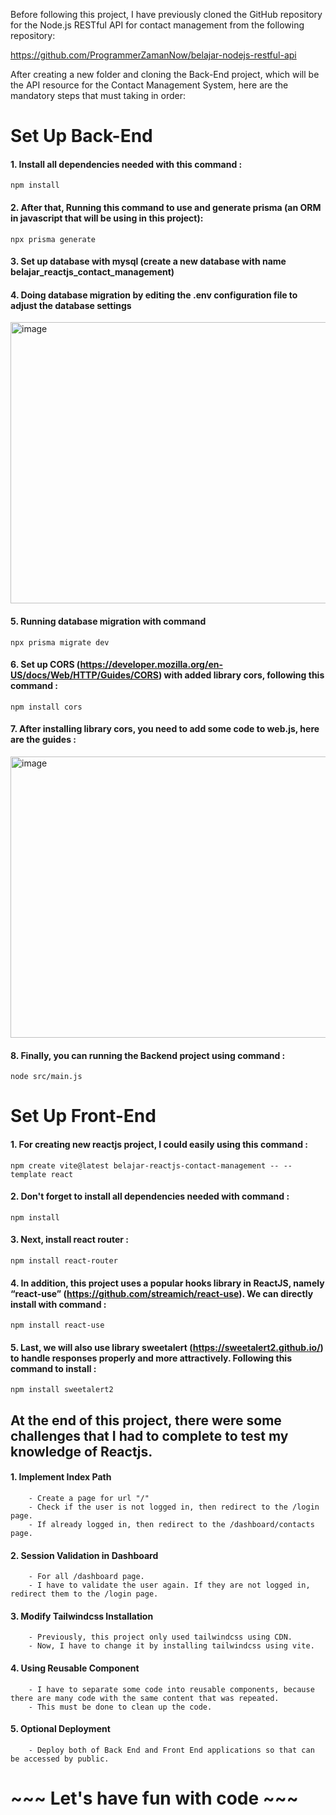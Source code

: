 Before following this project, I have previously cloned the GitHub repository for the Node.js RESTful API for contact management from the following repository:

https://github.com/ProgrammerZamanNow/belajar-nodejs-restful-api

After creating a new folder and cloning the Back-End project, which will be the API resource for the Contact Management System, here are the mandatory steps that must taking in order:
# Set Up Back-End
 #### 1. Install all dependencies needed with this command :
    npm install
 #### 2. After that, Running this command to use and generate prisma (an ORM in javascript that will be using in this project):
    npx prisma generate
 #### 3. Set up database with mysql (create a new database with name belajar_reactjs_contact_management)
 #### 4. Doing database migration by editing the .env configuration file to adjust the database settings
 <img width="700" height="450" alt="image" src="https://github.com/user-attachments/assets/6150a8f4-3869-4898-a0c2-f6d035e58351" />

 #### 5. Running database migration with command 
    npx prisma migrate dev
 #### 6. Set up CORS (https://developer.mozilla.org/en-US/docs/Web/HTTP/Guides/CORS) with added library cors, following this command :
    npm install cors
 #### 7. After installing library cors, you need to add some code to web.js, here are the guides :
 <img width="700" height="450" alt="image" src="https://github.com/user-attachments/assets/b27bf45e-7325-42d9-8a0f-cbf1771411a6" />

 #### 8. Finally, you can running the Backend project using command : 
    node src/main.js




# Set Up Front-End
#### 1. For creating new reactjs project, I could easily using this command :
    npm create vite@latest belajar-reactjs-contact-management -- --template react

#### 2. Don't forget to install all dependencies needed with command :
    npm install

#### 3. Next, install react router :
    npm install react-router

#### 4. In addition, this project uses a popular hooks library in ReactJS, namely “react-use” (https://github.com/streamich/react-use). We can directly install with command :
    npm install react-use

#### 5. Last, we will also use library sweetalert (https://sweetalert2.github.io/) to handle responses properly and more attractively. Following this command to install :
    npm install sweetalert2


## At the end of this project, there were some challenges that I had to complete to test my knowledge of Reactjs.
#### 1. Implement Index Path
        - Create a page for url "/"
        - Check if the user is not logged in, then redirect to the /login page.
        - If already logged in, then redirect to the /dashboard/contacts page.
        
#### 2. Session Validation in Dashboard
        - For all /dashboard page.
        - I have to validate the user again. If they are not logged in, redirect them to the /login page.

#### 3. Modify Tailwindcss Installation
        - Previously, this project only used tailwindcss using CDN.
        - Now, I have to change it by installing tailwindcss using vite.

#### 4. Using Reusable Component
        - I have to separate some code into reusable components, because there are many code with the same content that was repeated.
        - This must be done to clean up the code.

#### 5. Optional Deployment 
        - Deploy both of Back End and Front End applications so that can be accessed by public.

# ~~~ Let's have fun with code ~~~ 
